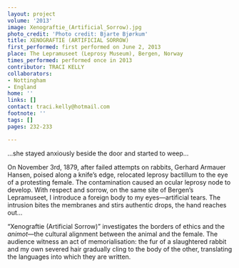 ```yaml
---
layout: project
volume: '2013'
image: Xenograftie_(Artificial_Sorrow).jpg
photo_credit: 'Photo credit: Bjarte Bjørkum'
title: XENOGRAFTIE (ARTIFICIAL SORROW)
first_performed: first performed on June 2, 2013
place: The Lepramuseet (Leprosy Museum), Bergen, Norway
times_performed: performed once in 2013
contributor: TRACI KELLY
collaborators:
- Nottingham
- England
home: ''
links: []
contact: traci.kelly@hotmail.com
footnote: ''
tags: []
pages: 232-233

---
```


…she stayed anxiously beside the door and started to weep…

On November 3rd, 1879, after failed attempts on rabbits, Gerhard Armauer Hansen, poised along a knife’s edge, relocated leprosy bactillum to the eye of a protesting female. The contamination caused an ocular leprosy node to develop. With respect and sorrow, on the same site of Bergen’s Lepramuseet, I introduce a foreign body to my eyes—artificial tears. The intrusion bites the membranes and stirs authentic drops, the hand reaches out…

“Xenograftie (Artificial Sorrow)” investigates the borders of ethics and the _animot_—the cultural alignment between the animal and the female. The audience witness an act of memorialisation: the fur of a slaughtered rabbit and my own severed hair gradually cling to the body of the other, translating the languages into which they are written.
